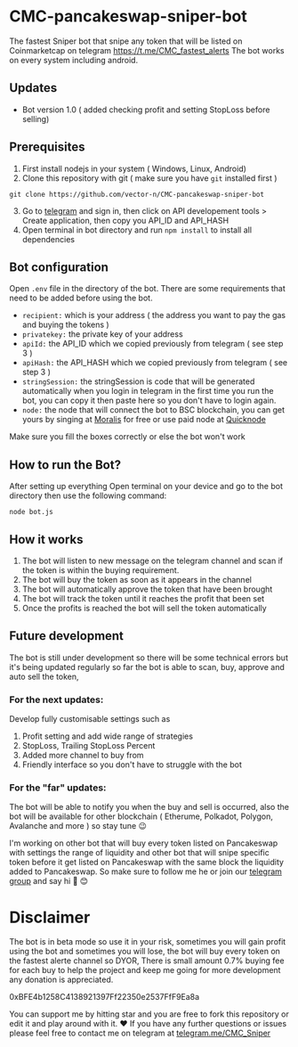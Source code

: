 # CMC-pancakeswap-sniper-bot
The fastest Sniper bot that snipe any token that will be listed on Coinmarketcap on telegram https://t.me/CMC_fastest_alerts 
The bot works on every system including android.

## Updates 

* Bot version 1.0 ( added checking profit and setting StopLoss before selling)

## Prerequisites
1) First install nodejs in your system ( Windows, Linux, Android)
2) Clone this repository with git ( make sure you have `git` installed first )
```
git clone https://github.com/vector-n/CMC-pancakeswap-sniper-bot
```
3) Go to [telegram](https://my.telegram.org/) and sign in, then click on API developement tools > Create application, then copy you API_ID and API_HASH
4) Open terminal in bot directory and run `npm install` to install all dependencies
## Bot configuration 
Open `.env` file in the directory of the bot. There are some requirements that need to be added before using the bot.
* `recipient:` which is your address ( the address you want to pay the gas and buying the tokens )
* `privatekey:` the private key of your address 
* `apiId:` the API_ID which we copied previously from telegram ( see step 3 )
* `apiHash:` the API_HASH which we copied previously from telegram ( see step 3 )
* `stringSession:` the stringSession is code that will be generated automatically when you login in telegram in the first time you run the bot, you can copy it then paste here so you don't have to login again. 
* `node:` the node that will connect the bot to BSC blockchain, you can get yours by singing at [Moralis](https://moralis.io/) for free or use paid node at [Quicknode](https://www.quicknode.com/)

Make sure you fill the boxes correctly or else the bot won't work

## How to run the Bot? 
After setting up everything Open terminal on your device and go to the bot directory then use the following command:
```
node bot.js 
```
## How it works
1. The bot will listen to new message on the telegram channel and scan if the token is within the buying requirement.
2. The bot will buy the token as soon as it appears in the channel 
3. The bot will automatically approve the token that have been brought 
4. The bot will track the token until it reaches the profit that been set 
5. Once the profits is reached the bot will sell the token automatically

## Future development 
The bot is still under development so there will be some technical errors but it's being updated regularly so far the bot is able to scan, buy, approve and auto sell the token, 

### For the next updates:
Develop fully customisable settings such as 
1. Profit setting and add wide range of strategies 
2. StopLoss, Trailing StopLoss Percent
3. Added more channel to buy from
4. Friendly interface so you don't have to struggle with the bot

### For the "far" updates:
The bot will be able to notify you when the buy and sell is occurred, also the bot will be available for other blockchain ( Etherume, Polkadot, Polygon, Avalanche and more ) so stay tune 😉 


I'm working on other bot that will buy every token listed on Pancakeswap with settings the range of liquidity and other bot that will snipe specific token before it get listed on Pancakeswap with the same block the liquidity added to Pancakeswap. So make sure to follow me he or join our [telegram group](t.me/CMC_Sniper) and say hi 👋 😊 


# Disclaimer 
The bot is in beta mode so use it in your risk, sometimes you will gain profit using the bot and sometimes you will lose, the bot will buy every token on the fastest alerte channel so DYOR, There is small amount 0.7% buying fee for each buy to help the project and keep me going for more development any donation is appreciated.

0xBFE4b1258C4138921397Ff22350e2537FfF9Ea8a

You can support me by hitting star and you are free to fork this repository or edit it and play around with it. ❤
If you have any further questions or issues please feel free to contact me on telegram at [telegram.me/CMC_Sniper](t.me/CMC_Sniper)
